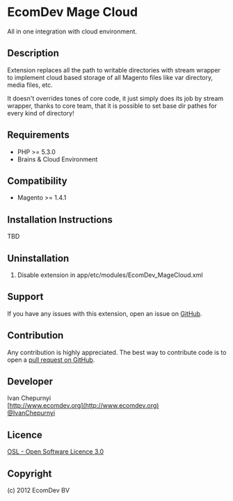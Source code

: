EcomDev Mage Cloud
==================
All in one integration with cloud environment.

Description
-----------
Extension replaces all the path to writable directories with stream wrapper to implement cloud based storage of all Magento files like var directory, media files, etc.

It doesn't overrides tones of core code, it just simply does its job by stream wrapper, thanks to core team, that it is possible to set base dir pathes for every kind of directory!

Requirements
------------
- PHP >= 5.3.0
- Brains & Cloud Environment

Compatibility
-------------
- Magento >= 1.4.1

Installation Instructions
-------------------------
TBD

Uninstallation
--------------
1. Disable extension in app/etc/modules/EcomDev_MageCloud.xml

Support
-------
If you have any issues with this extension, open an issue on [GitHub](https://github.com/EcomDev/MageCloud/issues).

Contribution
------------
Any contribution is highly appreciated. The best way to contribute code is to open a [pull request on GitHub](https://help.github.com/articles/using-pull-requests).

Developer
---------
Ivan Chepurnyi  
[http://www.ecomdev.org](http://www.ecomdev.org)  
[@IvanChepurnyi](https://twitter.com/IvanChepurnyi)

Licence
-------
[OSL - Open Software Licence 3.0](http://opensource.org/licenses/osl-3.0.php)

Copyright
---------
(c) 2012 EcomDev BV
